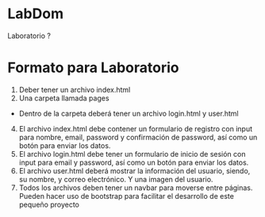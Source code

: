 # LabDom
Laboratorio ?

# Formato para Laboratorio 
1. Deber tener un archivo index.html
2. Una carpeta llamada pages
* Dentro de la carpeta deberá tener un archivo login.html y user.html
4. El archivo index.html debe contener un formulario de registro con input para nombre,
email, password y confirmación de password, así como un botón para enviar los
datos.
5. El archivo login.html debe tener un formulario de inicio de sesión con input para
email y password, así como un botón para enviar los datos.
6. El archivo user.html deberá mostrar la información del usuario, siendo, su nombre, y
correo electrónico. Y una imagen del usuario.
7. Todos los archivos deben tener un navbar para moverse entre páginas.
Pueden hacer uso de bootstrap para facilitar el desarrollo de este pequeño proyecto
